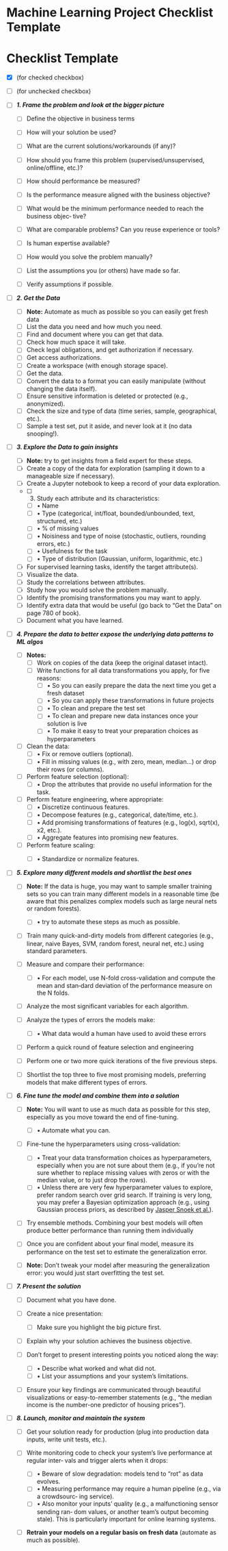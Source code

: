 # **Machine Learning Project Checklist Template**

# Checklist Template

- [x] (for checked checkbox)
- [ ] (for unchecked checkbox) 
  
- [ ] ***1.  Frame the problem and look at the bigger picture***
    - [ ] Define the objective in business terms
    - [ ] How will your solution be used?
    - [ ] What are the current solutions/workarounds (if any)?
    - [ ] How should you frame this problem (supervised/unsupervised, online/offline, etc.)?
    - [ ] How should performance be measured?
    - [ ] Is the performance measure aligned with the business objective?
    - [ ] What would be the minimum performance needed to reach the business objec‐ tive?
    - [ ] What are comparable problems? Can you reuse experience or tools?
    - [ ] Is human expertise available?
    - [ ] How would you solve the problem manually?
    - [ ] List the assumptions you (or others) have made so far. 
    - [ ] Verify assumptions if possible.


- [ ] ***2. Get the Data***

    - [ ] **Note:** Automate as much as possible so you can easily get fresh data
    - [ ] List the data you need and how much you need.
    - [ ] Find and document where you can get that data.
    - [ ] Check how much space it will take.
    - [ ] Check legal obligations, and get authorization if necessary. 
    - [ ] Get access authorizations.
    - [ ] Create a workspace (with enough storage space).
    - [ ] Get the data.
    - [ ] Convert the data to a format you can easily manipulate (without changing the data itself).
    - [ ] Ensure sensitive information is deleted or protected (e.g., anonymized). 
    - [ ] Check the size and type of data (time series, sample, geographical, etc.). 
    - [ ] Sample a test set, put it aside, and never look at it (no data snooping!).
  
- [ ] ***3. Explore the Data to gain insights***
    - [ ] **Note:** try to get insights from a field expert for these steps.
    - [ ] Create a copy of the data for exploration (sampling it down to a manageable size if necessary).
    - [ ] Create a Jupyter notebook to keep a record of your data exploration. 
    - [ ] 3. Study each attribute and its characteristics:
        - [ ] • Name
        - [ ] • Type (categorical, int/float, bounded/unbounded, text, structured, etc.) 
        - [ ] • % of missing values
        - [ ] • Noisiness and type of noise (stochastic, outliers, rounding errors, etc.)
        - [ ] • Usefulness for the task
        - [ ] • Type of distribution (Gaussian, uniform, logarithmic, etc.)
    - [ ] For supervised learning tasks, identify the target attribute(s). 
    - [ ] Visualize the data.
    - [ ] Study the correlations between attributes.
    - [ ] Study how you would solve the problem manually.
    - [ ] Identify the promising transformations you may want to apply.
    - [ ] Identify extra data that would be useful (go back to “Get the Data” on page 780 of book). 
    - [ ] Document what you have learned.
  
- [ ] ***4. Prepare the data to better expose the underlying data patterns to ML algos***
    - [ ] **Notes:**
      - [ ] Work on copies of the data (keep the original dataset intact).
      - [ ] Write functions for all data transformations you apply, for five reasons:
        - [ ] • So you can easily prepare the data the next time you get a fresh dataset 
        - [ ] • So you can apply these transformations in future projects
        - [ ] • To clean and prepare the test set
        - [ ] • To clean and prepare new data instances once your solution is live
        - [ ] • To make it easy to treat your preparation choices as hyperparameters
    - [ ] Clean the data:
      - [ ] • Fix or remove outliers (optional).
      - [ ] • Fill in missing values (e.g., with zero, mean, median...) or drop their rows (or columns).
    - [ ] Perform feature selection (optional):
      - [ ] • Drop the attributes that provide no useful information for the task.
    - [ ] Perform feature engineering, where appropriate:
      - [ ] • Discretize continuous features.
      - [ ] • Decompose features (e.g., categorical, date/time, etc.).
      - [ ] • Add promising transformations of features (e.g., log(x), sqrt(x), x2, etc.).
       - [ ] • Aggregate features into promising new features.
   - [ ] Perform feature scaling:
       - [ ] • Standardize or normalize features.


- [ ] ***5. Explore many different models and shortlist the best ones*** 
    - [ ] **Note:** If the data is huge, you may want to sample smaller training sets so you can train many different models in a reasonable time (be aware that this penalizes complex models such as large neural nets or random forests).
      - [ ] • try to automate these steps as much as possible.
    - [ ] Train many quick-and-dirty models from different categories (e.g., linear, naive Bayes, SVM, random forest, neural net, etc.) using standard parameters.
    - [ ] Measure and compare their performance:
        - [ ] • For each model, use N-fold cross-validation and compute the mean and stan‐dard deviation of the performance measure on the N folds. 
    - [ ] Analyze the most significant variables for each algorithm.
  - [ ] Analyze the types of errors the models make:
      - [ ] • What data would a human have used to avoid these errors
  - [ ] Perform a quick round of feature selection and engineering
  - [ ] Perform one or two more quick iterations of the five previous steps.
  - [ ] Shortlist the top three to five most promising models, preferring models that make different types of errors.


- [ ] ***6. Fine tune the model and combine them into a solution***
    - [ ] **Note:** You will want to use as much data as possible for this step, especially as you move toward the end of fine-tuning.
        - [ ] • Automate what you can.
    - [ ]  Fine-tune the hyperparameters using cross-validation:
        - [ ] • Treat your data transformation choices as hyperparameters, especially when you are not sure about them (e.g., if you’re not sure whether to replace missing values with zeros or with the median value, or to just drop the rows).
        - [ ] • Unless there are very few hyperparameter values to explore, prefer random search over grid search. If training is very long, you may prefer a Bayesian optimization approach (e.g., using Gaussian process priors, as described by [Jasper Snoek et al.](https://homl.info/134)).
    - [ ]  Try ensemble methods. Combining your best models will often produce better performance than running them individually
    - [ ]  Once you are confident about your final model, measure its performance on the test set to estimate the generalization error.
    - [ ]  **Note:** Don’t tweak your model after measuring the generalization error: you would just start overfitting the test set.


- [ ] ***7. Present the solution***
    - [ ] Document what you have done. 
    - [ ] Create a nice presentation:
        - [ ] Make sure you highlight the big picture first. 
    - [ ] Explain why your solution achieves the business objective.
    - [ ] Don’t forget to present interesting points you noticed along the way:
        - [ ] • Describe what worked and what did not.
        - [ ] • List your assumptions and your system’s limitations. 
    - [ ]  Ensure your key findings are communicated through beautiful visualizations or easy-to-remember statements (e.g., “the median income is the number-one predictor of housing prices”).


- [ ] ***8. Launch, monitor and maintain the system***
  - [ ] Get your solution ready for production (plug into production data inputs, write unit tests, etc.).
  - [ ] Write monitoring code to check your system’s live performance at regular inter‐ vals and trigger alerts when it drops:
      - [ ] • Beware of slow degradation: models tend to “rot” as data evolves.
      - [ ] • Measuring performance may require a human pipeline (e.g., via a crowdsourc‐ ing service).
      - [ ] • Also monitor your inputs’ quality (e.g., a malfunctioning sensor sending ran‐ dom values, or another team’s output becoming stale). This is particularly important for online learning systems.
  - [ ] **Retrain your models on a regular basis on fresh data** (automate as much as possible).

